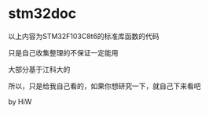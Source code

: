 # stm32doc
以上内容为STM32F103C8t6的标准库函数的代码

只是自己收集整理的不保证一定能用

大部分基于江科大的

所以，只是给我自己看的，如果你想研究一下，就自己下来看吧

by HiW
